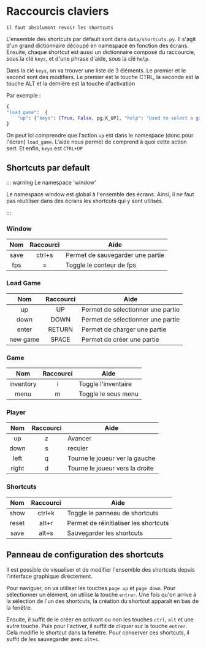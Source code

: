 # Raccourcis claviers

`il faut absolument revoir les shortcuts`

L'ensemble des shortcuts par défault sont dans `data/shortcuts.py`. Il s'agit d'un grand dictionnaire découpé en namespace en fonction des écrans. Ensuite, chaque shortcut est aussi un dictionnaire composé du raccourcie, sous la clé `keys`, et d'une phrase d'aide, sous la clé `help`.

Dans la clé `keys`, on va trouver une liste de 3 éléments. Le premier et le second sont des modifiers. Le premier est la touche CTRL, la seconde est la touche ALT et la dernière est la touche d'activation

Par exemple :

```py
{
"load_game":  {
    "up": {"keys": [True, False, pg.K_UP], "help": "Used to select a game"},
}
```

On peut ici comprendre que l'action `up` est dans le namespace (donc pour l'écran) `load_game`. L'aide nous permet de comprend à quoi cette action sert. Et enfin, `keys` est `CTRL+UP`

## Shortcuts par default

::: warning Le namespace 'window'

Le namespace window est global à l'ensemble des écrans. Ainsi, il ne faut pas réutiliser dans des écrans les shortcuts qui y sont utilisés.

:::

### Window

| Nom  | Raccourci | Aide                             |
| :--: | :-------: | -------------------------------- |
| save |  ctrl+s   | Permet de sauvegarder une partie |
| fps  |     =     | Toggle le conteur de fps         |

### Load Game

|   Nom    | Raccourci | Aide                              |
| :------: | :-------: | --------------------------------- |
|    up    |    UP     | Permet de sélectionner une partie |
|   down   |   DOWN    | Permet de sélectionner une partie |
|  enter   |  RETURN   | Permet de charger une partie      |
| new game |   SPACE   | Permet de créer une partie        |

### Game

|    Nom    | Raccourci | Aide                |
| :-------: | :-------: | ------------------- |
| inventory |     i     | Toggle l'inventaire |
|   menu    |     m     | Toggle le sous menu |

### Player

|  Nom  | Raccourci | Aide                            |
| :---: | :-------: | ------------------------------- |
|  up   |     z     | Avancer                         |
| down  |     s     | reculer                         |
| left  |     q     | Tourne le joueur ver la gauche  |
| right |     d     | Tourne le joueur vers la droite |

### Shortcuts

|  Nom  | Raccourci | Aide                                  |
| :---: | :-------: | ------------------------------------- |
| show  |  ctrl+k   | Toggle le panneau de shortcuts        |
| reset |   alt+r   | Permet de réinitialiser les shortcuts |
| save  |   alt+s   | Sauvegarder les shortcuts             |

## Panneau de configuration des shortcuts

Il est possible de visualiser et de modifier l'ensemble des shortcuts depuis l'interface graphique directement.

Pour naviguer, on va utiliser les touches `page up` et `page down`. Pour sélectionner un élément, on utilise la touche `entrer`. Une fois qu'on arrive à la sélection de l'un des shortcuts, la création du shortcut apparaît en bas de la fenêtre.

Ensuite, il suffit de le créer en activant ou non les touches `ctrl`, `alt` et une autre touche. Puis pour l'activer, il suffit de cliquer sur la touche `entrer`. Cela modifie le shortcut dans la fenêtre. Pour conserver ces shortcuts, il suffit de les sauvegarder avec `alt+s`.
